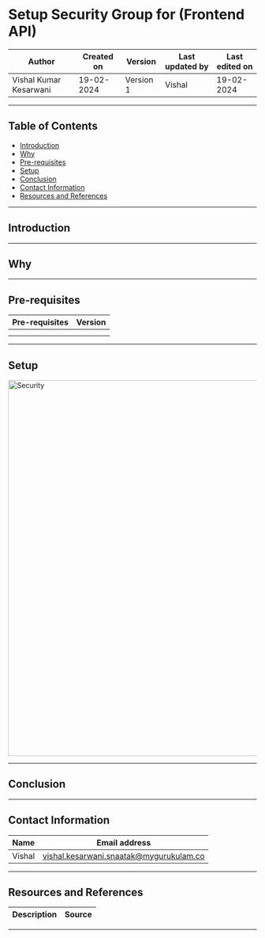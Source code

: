 # Setup Security Group for (Frontend API)

|   Author        |  Created on   |  Version   | Last updated by  | Last edited on |
| --------------- | --------------| -----------|----------------- | -------------- |
| Vishal Kumar Kesarwani |  19-02-2024  |  Version 1 | Vishal  | 19-02-2024    |

***
## Table of Contents
+ [Introduction](#Introduction)
+ [Why](#Why)
+ [Pre-requisites](#Pre-requisites)
+ [Setup](#Setup)
+ [Conclusion](#Conclusion)
+ [Contact Information](#Contact-Information)
+ [Resources and References](#Resources-and-References)
  
***
## Introduction



***
## Why 

***
## Pre-requisites
| **Pre-requisites** | **Version** |
| ------------------ | ----------- |
|  |  | 
|  |  |

***
## Setup


  <img width="760" length="100" alt="Security" src=""> 


***
## Conclusion



***
## Contact Information
| Name | Email address |
| ---- | ------------- |
| Vishal | vishal.kesarwani.snaatak@mygurukulam.co |
***
## Resources and References
|  **Description** |   **Source** |
| ---------------- | ------------ |


***

